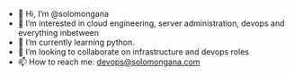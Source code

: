 - 👋 Hi, I’m @solomongana
- 👀 I’m interested in cloud engineering, server administration, devops and everything inbetween
- 🌱 I’m currently learning python.
- 💞️ I’m looking to collaborate on infrastructure and devops roles
- 📫 How to reach me: devops@solomongana.com

<!---
solomongana/solomongana is a ✨ special ✨ repository because its `README.md` (this file) appears on your GitHub profile.
You can click the Preview link to take a look at your changes.
--->
